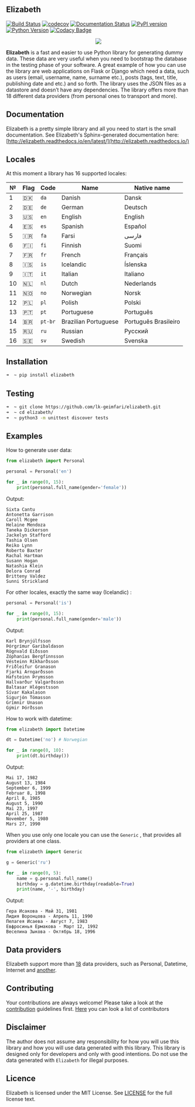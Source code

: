 ## Elizabeth
[![Build Status](https://travis-ci.org/lk-geimfari/elizabeth.svg?branch=master)](https://travis-ci.org/lk-geimfari/elizabeth)
[![codecov](https://codecov.io/gh/lk-geimfari/elizabeth/branch/master/graph/badge.svg)](https://codecov.io/gh/lk-geimfari/elizabeth)
[![Documentation Status](https://readthedocs.org/projects/elizabeth/badge/?version=latest)](http://elizabeth.readthedocs.io/en/latest/?badge=latest)
[![PyPI version](https://badge.fury.io/py/elizabeth.svg)](https://badge.fury.io/py/elizabeth)
[![Python Version](https://img.shields.io/badge/python-v3.3%2C%20v3.4%2C%20v3.5%2C%20v3.6-brightgreen.svg)](https://github.com/lk-geimfari/elizabeth/)
[![Codacy Badge](https://api.codacy.com/project/badge/Grade/d773f20efa67430683bb24fff5af9db8)](https://www.codacy.com/app/likid-geimfari/church)

<p align="center">
  <img src="https://raw.githubusercontent.com/lk-geimfari/elizabeth/master/other/elizabeth_1.png">
  <br>
</p>

**Elizabeth** is a fast and easier to use Python library for generating dummy data. These data are very useful when you need to bootstrap the database in the testing phase of your software. A great example of how you can use the library are web applications on Flask or Django which need a data, such as users (email, username, name, surname etc.), posts (tags, text, title, publishing date and etc.) and so forth. The library uses the JSON files as a datastore and doesn’t have any dependencies. The library offers more than 18 different data providers (from personal ones to transport and more).


## Documentation
Elizabeth is a pretty simple library and all you need to start is the small documentation. See Elizabeth's Sphinx-generated documentation here: [http://elizabeth.readthedocs.io/en/latest/](http://elizabeth.readthedocs.io/)

## Locales

At this moment a library has 16 supported locales:

| №  | Flag  | Code       | Name                 | Native name |
|--- |---   |---        |---                |---         |
| 1  | 🇩🇰   |  `da`      | Danish               | Dansk       |
| 2  | 🇩🇪   |  `de`      | German               | Deutsch     |
| 3  | 🇺🇸   |  `en`      | English              | English     |
| 4  | 🇪🇸   |  `es`      | Spanish              | Español     |
| 5  | 🇮🇷   |  `fa`      | Farsi                |      فارسی  |
| 6  | 🇫🇮   |  `fi`      | Finnish              | Suomi       |
| 7  | 🇫🇷   |  `fr`      | French               | Français    |
| 8  | 🇮🇸   |  `is`      | Icelandic            | Íslenska    |
| 9  | 🇮🇹   |  `it`      | Italian              | Italiano    |
| 10 | 🇳🇱   |  `nl`      | Dutch                | Nederlands  |
| 11 | 🇳🇴   |  `no`      | Norwegian            | Norsk       |
| 12 | 🇵🇱   |  `pl`      | Polish               | Polski      |
| 13 | 🇵🇹   |  `pt`      | Portuguese           | Português   |
| 14 | 🇧🇷   |  `pt-br`   | Brazilian Portuguese | Português Brasileiro |
| 15 | 🇷🇺   |  `ru`      | Russian              | Русский     |
| 16 | 🇸🇪   |  `sv`      | Swedish              | Svenska     |




## Installation
```zsh
➜  ~ pip install elizabeth
```

## Testing
```zsh
➜  ~ git clone https://github.com/lk-geimfari/elizabeth.git
➜  ~ cd elizabeth/
➜  ~ python3 -m unittest discover tests
```

## Examples

How to generate user data:

```python
from elizabeth import Personal

personal = Personal('en')

for _ in range(0, 15):
    print(personal.full_name(gender='female'))
```

Output:
```
Sixta Cantu
Antonetta Garrison
Caroll Mcgee
Helaine Mendoza
Taneka Dickerson
Jackelyn Stafford
Tashia Olsen
Reiko Lynn
Roberto Baxter
Rachal Hartman
Susann Hogan
Natashia Klein
Delora Conrad
Britteny Valdez
Sunni Strickland
```

For other locales, exactly the same way (Icelandic) :

```python
personal = Personal('is')

for _ in range(0, 15):
    print(personal.full_name(gender='male'))
```

Output:
```
Karl Brynjúlfsson
Þórgrímur Garibaldason
Rögnvald Eiðsson
Zóphanías Bergfinnsson
Vésteinn Ríkharðsson
Friðleifur Granason
Fjarki Arngarðsson
Hafsteinn Þrymsson
Hallvarður Valgarðsson
Baltasar Hlégestsson
Sívar Kakalason
Sigurjón Tómasson
Grímnir Unason
Gýmir Þórðsson
```

How to work with datetime:

```python
from elizabeth import Datetime

dt = Datetime('no') # Norwegian

for _ in range(0, 10):
    print(dt.birthday())
```

Output:
```
Mai 17, 1982
August 13, 1984
September 6, 1999
Februar 8, 1998
April 8, 1985
August 5, 1990
Mai 23, 1997
April 25, 1987
November 5, 1980
Mars 27, 1990
```

When you use only one locale you can use the `Generic` , that provides all providers at one class.

```python
from elizabeth import Generic

g = Generic('ru')

for _ in range(0, 5):
    name = g.personal.full_name()
    birthday = g.datetime.birthday(readable=True)
    print(name, '-', birthday)

```
Output:
```
Гера Исакова - Май 31, 1981
Лидия Воронцова - Апрель 11, 1990
Пелагея Исаева - Август 7, 1983
Евфросинья Ермакова - Март 12, 1992
Веселина Зыкова - Октябрь 18, 1996
```

## Data providers
Elizabeth support more than [18](https://github.com/lk-geimfari/elizabeth/blob/master/PROVIDERS.md) data providers, such as Personal, Datetime, Internet and [another](https://github.com/lk-geimfari/elizabeth/blob/master/PROVIDERS.md).


## Contributing
Your contributions are always welcome! Please take a look at the [contribution](https://github.com/lk-geimfari/elizabeth/blob/master/CONTRIBUTING.md) guidelines first. [Here](https://github.com/lk-geimfari/elizabeth/blob/master/CONTRIBUTING.md#contributors) you can look a list of contributors


## Disclaimer
The author does not assume any responsibility for how you will use this library and how you will use data generated with this library. This library is designed only for developers and only with good intentions. Do not use the data generated with `Elizabeth` for illegal purposes.


## Licence
Elizabeth is licensed under the MIT License. See [LICENSE](https://github.com/lk-geimfari/elizabeth/blob/master/LICENSE)  for the full license text.
